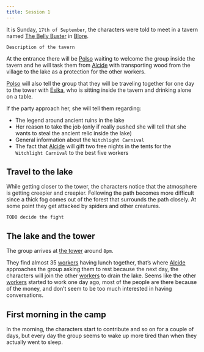 ```yaml
---
title: Session 1
---
```


It is Sunday, `17th of September`, the characters were told to meet in a tavern named [The Belly Buster](/places/the-belly-buster) in [Blore](/places/blore).

`Description of the tavern`

At the entrance there will be [Polso](/places/the-belly-buster#polso) waiting to welcome the group inside the tavern and he will task them from [Alcide](/npc/alcide) with transporting wood from the village to the lake as a protection for the other workers.

[Polso](/places/the-belly-buster#polso) will also tell the group that they will be traveling together for one day to the tower with [Esika](/npc/esika), who is sitting inside the tavern and drinking alone on a table.

If the party approach her, she will tell them regarding:

- The legend around ancient ruins in the lake
- Her reason to take the job (only if really pushed she will tell that she wants to steal the ancient relic inside the lake)
- General information about the `Witchlight Carnival`
- The fact that [Alcide](/npc/alcide) will gift two free nights in the tents for the `Witchlight Carnival` to the best five workers

## Travel to the lake

While getting closer to the tower, the characters notice that the atmosphere is getting creepier and creepier. Following the path becomes more difficult since a thick fog comes out of the forest that surrounds the path closely. At some point they get attacked by spiders and other creatures.

`TODO decide the fight`

## The lake and the tower

The group arrives at [the tower](/places/tower) around `8pm`.

They find almost 35 [workers](/npc/workers) having lunch together, that’s where [Alcide](/npc/alcide) approaches the group asking them to rest because the next day, the characters will join the other [workers](/npc/workers) to drain the lake. Seems like the other [workers](/npc/workers) started to work one day ago, most of the people are there because of the money, and don’t seem to be too much interested in having conversations.

## First morning in the camp

In the morning, the characters start to contribute and so on for a couple of days, but every day the group seems to wake up more tired than when they actually went to sleep.
